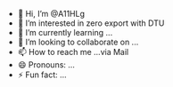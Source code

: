 - 👋 Hi, I’m @A11HLg
- 👀 I’m interested in zero export with DTU
- 🌱 I’m currently learning ...
- 💞️ I’m looking to collaborate on ...
- 📫 How to reach me ...via Mail
- 😄 Pronouns: ...
- ⚡ Fun fact: ...
